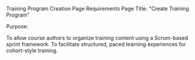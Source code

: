 Training Program Creation Page Requirements
Page Title: "Create Training Program"

Purpose:

To allow course authors to organize training content using a Scrum-based sprint framework.
To facilitate structured, paced learning experiences for cohort-style training.
